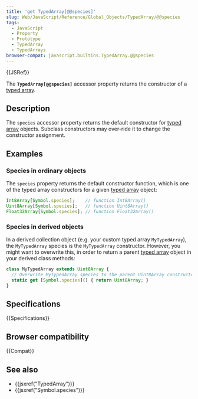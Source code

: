 ```yaml
---
title: 'get TypedArray[@@species]'
slug: Web/JavaScript/Reference/Global_Objects/TypedArray/@@species
tags:
  - JavaScript
  - Property
  - Prototype
  - TypedArray
  - TypedArrays
browser-compat: javascript.builtins.TypedArray.@@species
---
```

{{JSRef}}

The **`TypedArray[@@species]`** accessor property returns the constructor of a
[typed array](/en-US/docs/Web/JavaScript/Reference/Global_Objects/TypedArray#TypedArray_objects).

## Description

The `species` accessor property returns the default constructor for
[typed array](/en-US/docs/Web/JavaScript/Reference/Global_Objects/TypedArray#TypedArray_objects)
objects. Subclass constructors may over-ride it to change the constructor
assignment.

## Examples

### Species in ordinary objects

The `species` property returns the default constructor function, which is one of
the typed array constructors for a given
[typed array](/en-US/docs/Web/JavaScript/Reference/Global_Objects/TypedArray#TypedArray_objects)
object:

```js
Int8Array[Symbol.species];    // function Int8Array()
Uint8Array[Symbol.species];   // function Uint8Array()
Float32Array[Symbol.species]; // function Float32Array()
```

### Species in derived objects

In a derived collection object (e.g. your custom typed array `MyTypedArray`),
the `MyTypedArray` species is the `MyTypedArray` constructor. However, you might
want to overwrite this, in order to return a parent
[typed array](/en-US/docs/Web/JavaScript/Reference/Global_Objects/TypedArray#TypedArray_objects)
object in your derived class methods:

```js
class MyTypedArray extends Uint8Array {
  // Overwrite MyTypedArray species to the parent Uint8Array constructor
  static get [Symbol.species]() { return Uint8Array; }
}
```

## Specifications

{{Specifications}}

## Browser compatibility

{{Compat}}

## See also

*   {{jsxref("TypedArray")}}
*   {{jsxref("Symbol.species")}}
